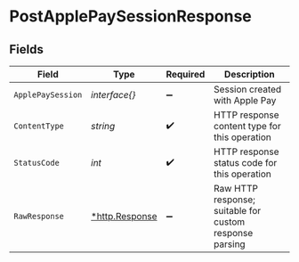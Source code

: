 # PostApplePaySessionResponse


## Fields

| Field                                                   | Type                                                    | Required                                                | Description                                             |
| ------------------------------------------------------- | ------------------------------------------------------- | ------------------------------------------------------- | ------------------------------------------------------- |
| `ApplePaySession`                                       | *interface{}*                                           | :heavy_minus_sign:                                      | Session created with Apple Pay                          |
| `ContentType`                                           | *string*                                                | :heavy_check_mark:                                      | HTTP response content type for this operation           |
| `StatusCode`                                            | *int*                                                   | :heavy_check_mark:                                      | HTTP response status code for this operation            |
| `RawResponse`                                           | [*http.Response](https://pkg.go.dev/net/http#Response)  | :heavy_minus_sign:                                      | Raw HTTP response; suitable for custom response parsing |